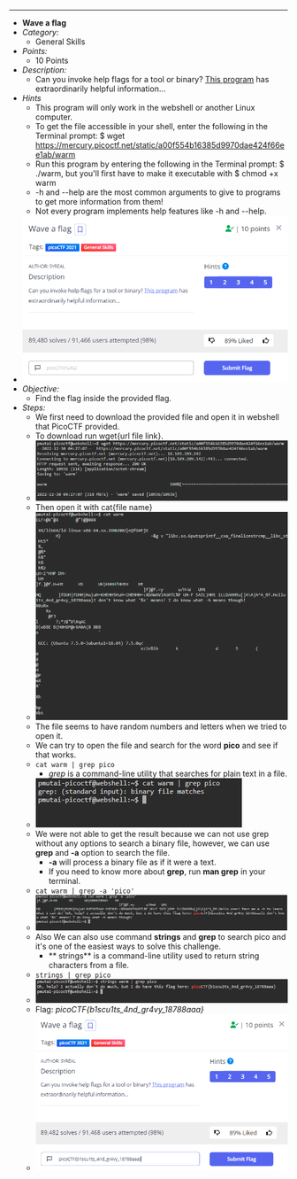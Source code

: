 ---
* **Wave a flag**
* *Category:*
  * General Skills
* *Points:*
  * 10 Points
* *Description:* 
  * Can you invoke help flags for a tool or binary? [This program](https://mercury.picoctf.net/static/a00f554b16385d9970dae424f66ee1ab/warm) has extraordinarily helpful information... 
* *Hints* 
  * This program will only work in the webshell or another Linux computer.
  * To get the file accessible in your shell, enter the following in the Terminal prompt: $ wget https://mercury.picoctf.net/static/a00f554b16385d9970dae424f66ee1ab/warm
  * Run this program by entering the following in the Terminal prompt: $ ./warm, but you'll first have to make it executable with $ chmod +x warm
  * -h and --help are the most common arguments to give to programs to get more information from them!
  * Not every program implements help features like -h and --help.
* ![Screenschot1 text](Screenshot1.png)
* *Objective:*  
  * Find the flag inside the provided flag.
* *Steps:*
  * We first need to download the provided file and open it in webshell that PicoCTF provided.
  * To download run wget{url file link}.
  * ![Screenschot2 text](Screenshot2.png)
  * Then open it with cat{file name}
  * ![Screenschot3 text](Screenshot3.png)
  * The file seems to have random numbers and letters when we tried to open it.
  * We can try to open the file and search for the word **pico** and see if that works. 
  * `cat warm | grep pico` 
    * *grep* is a command-line utility that searches for plain text in a file.
  * ![Screenschot4 text](Screenshot4.png)
  * We were not able to get the result because we can not use grep without any options to search a binary file, however, we can use **grep** and **-a** option to search the file. 
    * **-a** will process a binary file as if it were a text.
    * If you need to know more about **grep**, run **man grep** in your terminal.
  * `cat warm | grep -a 'pico'`
  * ![Screenschot5 text](Screenshot5.png)
  * Also We can also use command **strings** and **grep** to search pico and it's one of the easiest ways to solve this challenge.
    * ** strings** is a command-line utility used to return string characters from a file.
  * `strings | grep pico` 
  * ![Screenschot6 text](Screenshot6.png)
  * Flag: *picoCTF{b1scu1ts_4nd_gr4vy_18788aaa}*
  * ![Screenschot7 text](Screenshot7.png)